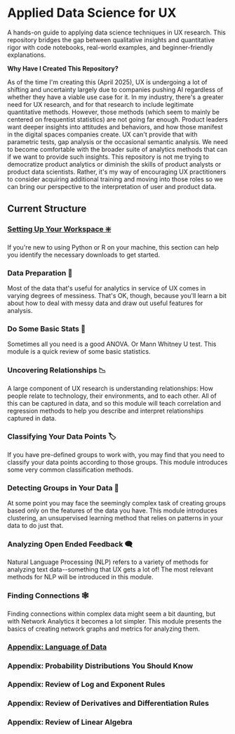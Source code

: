 # Applied Data Science for UX
A hands-on guide to applying data science techniques in UX research. This repository bridges the gap between qualitative insights and quantitative rigor with code notebooks, real-world examples, and beginner-friendly explanations.

__Why Have I Created This Repository?__

As of the time I'm creating this (April 2025), UX is undergoing a lot of shifting and uncertainty largely due to companies pushing AI regardless of whether they have a viable use case for it. In my industry, there's a greater need for UX research, and for that research to include legitimate quantitative methods. However, those methods (which seem to mainly be centered on frequentist statistics) are not going far enough. Product leaders want deeper insights into attitudes and behaviors, and how those manifest in the digital spaces companies create. UX can't provide that with parametric tests, gap analysis or the occasional semantic analysis. We need to become comfortable with the broader suite of analytics methods that can if we want to provide such insights. This repository is not me trying to democratize product analytics or diminish the skills of product analysts or product data scientists. Rather, it's my way of encouraging UX practitioners to consider acquiring additional training and moving into those roles so we can bring our perspective to the interpretation of user and product data. 

## Current Structure

### [Setting Up Your Workspace ❇️](/module00)
If you're new to using Python or R on your machine, this section can help you identify the necessary downloads to get started.

### Data Preparation 🔢
Most of the data that's useful for analytics in service of UX comes in varying degrees of messiness. That's OK, though, because you'll learn a bit about how to deal with messy data and draw out useful features for analysis.

### Do Some Basic Stats 🌟
Sometimes all you need is a good ANOVA. Or Mann Whitney U test. This module is a quick review of some basic statistics.

### Uncovering Relationships 📉
A large component of UX research is understanding relationships: How people relate to technology, their environments, and to each other. All of this can be captured in data, and so this module will teach correlation and regression methods to help you describe and interpret relationships captured in data.

### Classifying Your Data Points 🏷️
If you have pre-defined groups to work with, you may find that you need to classify your data points according to those groups. This module introduces some very common classification methods.

### Detecting Groups in Your Data 👥
At some point you may face the seemingly complex task of creating groups based only on the features of the data you have. This module introduces clustering, an unsupervised learning method that relies on patterns in your data to do just that.

### Analyzing Open Ended Feedback 🗨️
Natural Language Processing (NLP) refers to a variety of methods for analyzing text data--something that UX gets a lot of! The most relevant methods for NLP will be introduced in this module.

### Finding Connections 🕸️
Finding connections within complex data might seem a bit daunting, but with Network Analytics it becomes a lot simpler. This module presents the basics of creating network graphs and metrics for analyzing them.

### [Appendix: Language of Data](/appendix00/language_of_data.md)

### Appendix: Probability Distributions You Should Know

### Appendix: Review of Log and Exponent Rules

### Appendix: Review of Derivatives and Differentiation Rules

### Appendix: Review of Linear Algebra




